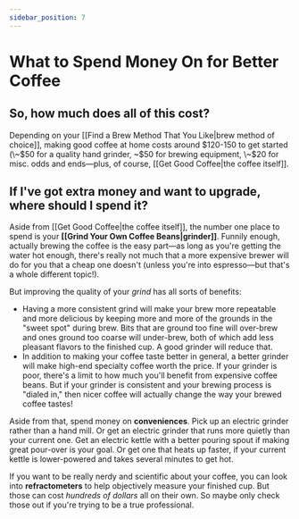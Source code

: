```yaml
---
sidebar_position: 7
---
```


# What to Spend Money On for Better Coffee

## **So, how much does all of this cost?**

Depending on your [[Find a Brew Method That You Like|brew method of choice]], making good coffee at home costs around $120-150 to get started (\~$50 for a quality hand grinder, \~$50 for brewing equipment, \~$20 for misc. odds and ends—plus, of course, [[Get Good Coffee|the coffee itself]].

## **If I've got extra money and want to upgrade, where should I spend it?**

Aside from [[Get Good Coffee|the coffee itself]], the number one place to spend is your **[[Grind Your Own Coffee Beans|grinder]]**. Funnily enough, actually brewing the coffee is the easy part—as long as you're getting the water hot enough, there's really not much that a more expensive brewer will do for you that a cheap one doesn't (unless you're into espresso—but that's a whole different topic!).

But improving the quality of your *grind* has all sorts of benefits:

-   Having a more consistent grind will make your brew more repeatable and more delicious by keeping more and more of the grounds in the "sweet spot" during brew. Bits that are ground too fine will over-brew and ones ground too coarse will under-brew, both of which add less pleasant flavors to the finished cup. A good grinder will reduce that.
-   In addition to making your coffee taste better in general, a better grinder will make high-end specialty coffee worth the price. If your grinder is poor, there's a limit to how much you'll benefit from expensive coffee beans. But if your grinder is consistent and your brewing process is "dialed in," then nicer coffee will actually change the way your brewed coffee tastes!

Aside from that, spend money on **conveniences**. Pick up an electric grinder rather than a hand mill. Or get an electric grinder that runs more quietly than your current one. Get an electric kettle with a better pouring spout if making great pour-over is your goal. Or get one that heats up faster, if your current kettle is lower-powered and takes several minutes to get hot.

If you want to be really nerdy and scientific about your coffee, you can look into **refractometers** to help objectively measure your finished cup. But those can cost *hundreds of dollars* all on their own. So maybe only check those out if you're trying to be a true professional.
